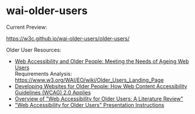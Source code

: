 # wai-older-users

Current Preview:

https://w3c.github.io/wai-older-users/older-users/

Older User Resources:

* <a href="https://www.w3.org/WAI/older-users/">Web Accessibility and Older People: Meeting the Needs of Ageing Web Users</a>
<br/>Requirements Analysis: https://www.w3.org/WAI/EO/wiki/Older_Users_Landing_Page
* <a href="https://www.w3.org/WAI/older-users/developing">Developing Websites for Older People: How Web Content Accessibility Guidelines (WCAG) 2.0 Applies</a>
* <a href="https://www.w3.org/WAI/intro/wai-age-literature">Overview of "Web Accessibility for Older Users: A Literature Review"</a>
* <a href="https://www.w3.org/WAI/presentations/ageing/">"Web Accessibility for Older Users" Presentation Instructions</a>
